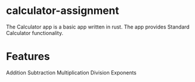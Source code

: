 # calculator-assignment
The Calculator app is a basic app written in rust. The app provides Standard Calculator functionality.

# Features
Addition
Subtraction
Multiplication
Division
Exponents
